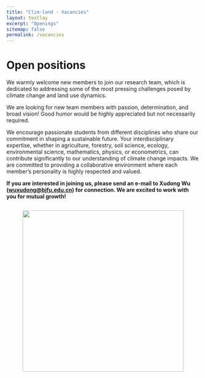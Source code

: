 ```yaml
---
title: "Clim-land - Vacancies"
layout: textlay
excerpt: "Openings"
sitemap: false
permalink: /vacancies
---
```


# Open positions

We warmly welcome new members to join our research team, which is dedicated to addressing some of the most pressing challenges posed by climate change and land use dynamics.

We are looking for new team members with passion, determination, and broad vision! Good humor would be highly appreciated but not necessarily required. 

We encourage passionate students from different disciplines who share our commitment in shaping a sustainable future. Your interdisciplinary expertise, whether in agriculture, forestry, soil science, ecology, environmental science, mathematics, physics, or econometrics, can contribute significantly to our understanding of climate change impacts. We are committed to providing a collaborative environment where each member’s personality is highly respected and valued.

**If you are interested in joining us, please send an e-mail to Xudong Wu (<a href="mailto:wuxudong@bjfu.edu.cn">wuxudong@bjfu.edu.cn</a>) for connection. We are excited to work with you for mutual growth!**

<div style="text-align: center;"> <!-- 将包裹figure的div设置为文本居中 -->
  <figure class="fourth" style="display: inline-block;"> <!-- 设置figure为行内块以便整体居中 -->
    <img src="{{ site.url }}{{ site.baseurl }}/images/welcome.JPG" style="width: 420px; margin-bottom: 20px;"> <!-- 移除了display:block和margin:auto -->
  </figure>
</div>